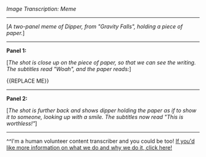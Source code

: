 *Image Transcription: Meme*

---

[*A two-panel meme of Dipper, from "Gravity Falls", holding a piece of paper.*]

---

**Panel 1:**

[*The shot is close up on the piece of paper, so that we can see the writing. The subtitles read "Woah", and the paper reads:*]

{{REPLACE ME}}

---

**Panel 2:**

[*The shot is further back and shows dipper holding the paper as if to show it to someone, looking up with a smile. The subtitles now read "This is worthless!"*]

---

^^I'm&#32;a&#32;human&#32;volunteer&#32;content&#32;transcriber&#32;and&#32;you&#32;could&#32;be&#32;too!&#32;[If&#32;you'd&#32;like&#32;more&#32;information&#32;on&#32;what&#32;we&#32;do&#32;and&#32;why&#32;we&#32;do&#32;it,&#32;click&#32;here!](https://www.reddit.com/r/TranscribersOfReddit/wiki/index)
